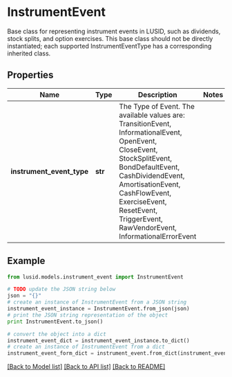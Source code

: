 # InstrumentEvent

Base class for representing instrument events in LUSID, such as dividends, stock splits, and option exercises.  This base class should not be directly instantiated; each supported InstrumentEventType has a corresponding inherited class.

## Properties
Name | Type | Description | Notes
------------ | ------------- | ------------- | -------------
**instrument_event_type** | **str** | The Type of Event. The available values are: TransitionEvent, InformationalEvent, OpenEvent, CloseEvent, StockSplitEvent, BondDefaultEvent, CashDividendEvent, AmortisationEvent, CashFlowEvent, ExerciseEvent, ResetEvent, TriggerEvent, RawVendorEvent, InformationalErrorEvent | 

## Example

```python
from lusid.models.instrument_event import InstrumentEvent

# TODO update the JSON string below
json = "{}"
# create an instance of InstrumentEvent from a JSON string
instrument_event_instance = InstrumentEvent.from_json(json)
# print the JSON string representation of the object
print InstrumentEvent.to_json()

# convert the object into a dict
instrument_event_dict = instrument_event_instance.to_dict()
# create an instance of InstrumentEvent from a dict
instrument_event_form_dict = instrument_event.from_dict(instrument_event_dict)
```
[[Back to Model list]](../README.md#documentation-for-models) [[Back to API list]](../README.md#documentation-for-api-endpoints) [[Back to README]](../README.md)


